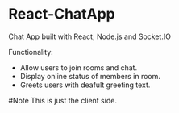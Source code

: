 # React-ChatApp

Chat App built with React, Node.js and Socket.IO

Functionality:
 - Allow users to join rooms and chat.
 - Display online status of members in room. 
 - Greets users with deafult greeting text.

#Note
This is just the client side.
